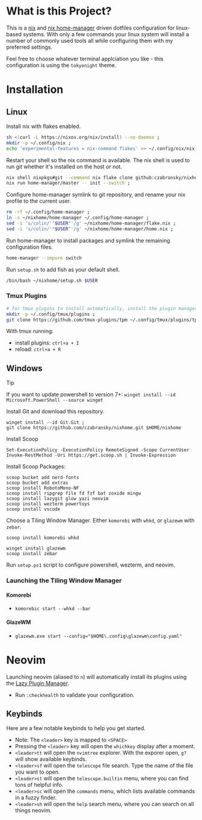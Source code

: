 # What is this Project?

This is a [nix](https://nixos.org/) and [nix home-manager](https://github.com/nix-community/home-manager) driven dotfiles configuration for linux-based systems. With only a few commands your linux system will install a number of commonly used tools all while configuring them with my preferred settings.

Feel free to choose whatever terminal applciation you like - this configuration is using the `tokyonight` theme.

# Installation

## Linux

Install nix with flakes enabled.

```sh
sh <(curl -L https://nixos.org/nix/install) --no-daemon ;
mkdir -p ~/.config/nix ;
echo 'experimental-features = nix-command flakes' >> ~/.config/nix/nix.conf ;
```

Restart your shell so the nix command is available. The nix shell is used to run git whether it's installed on the host or not.

```sh
nix shell nixpkgs#git --command nix flake clone github:czabransky/nixhome --dest ~/nixhome ;
nix run home-manager/master -- init --switch ;
```

Configure home-manager symlink to git repository, and rename your nix profile to the current user.

```sh
rm -rf ~/.config/home-manager ;
ln -s ~/nixhome/home-manager ~/.config/home-manager ;
sed -i 's/colin/'"$USER"'/g' ~/nixhome/home-manager/flake.nix ;
sed -i 's/colin/'"$USER"'/g' ~/nixhome/home-manager/home.nix ;
```

Run home-manager to install packages and symlink the remaining configuration files.

```sh
home-manager --impure switch
```

Run `setup.sh` to add fish as your default shell.

```sh
/bin/bash ~/nixhome/setup.sh $USER
```

### Tmux Plugins

```sh
# for tmux plugins to install automatically, install the plugin manager first
mkdir -p ~/.config/tmux/plugins ;
git clone https://github.com/tmux-plugins/tpm ~/.config/tmux/plugins/tpm ;
```

With tmux running:

- install plugins: `ctrl+a + I`
- reload: `ctrl+a + R`

## Windows

> [!TIP]
> If you want to update powershell to version 7+: `winget install --id Microsoft.PowerShell --source winget`

Install Git and download this repository.

```pwsh
winget install --id Git.Git ;
git clone https://github.com/czabransky/nixhome.git $HOME/nixhome
```

Install Scoop

```pwsh
Set-ExecutionPolicy -ExecutionPolicy RemoteSigned -Scope CurrentUser
Invoke-RestMethod -Uri https://get.scoop.sh | Invoke-Expression
```

Install Scoop Packages:

```pwsh
scoop bucket add nerd-fonts
scoop bucket add extras
scoop install RobotoMono-NF
scoop install ripgrep file fd fzf bat zoxide mingw
scoop install lazygit glow yazi neovim
scoop install wezterm powertoys
scoop install vscode
```

Choose a Tiling Window Manager. Either `komorebi` with `whkd`, or `glazewm` with `zebar`.

```pwsh
scoop install komorebi whkd

winget install glazewm
scoop install zebar
```

Run `setup.ps1` script to configure powershell, wezterm, and neovim.

### Launching the Tiling Window Manager

#### Komorebi

- `komorebic start --whkd --bar`

#### GlazeWM

- `glazewm.exe start --config="$HOME\.config\glazewm\config.yaml"`

# Neovim

Launching neovim (aliased to `n`) will automatically install its plugins using the [Lazy Plugin Manager](https://github.com/folke/lazy.nvim).

- Run `:checkhealth` to validate your configuration.

## Keybinds

Here are a few notable keybinds to help you get started.

- Note: The `<leader>` key is mapped to `<SPACE>`
- Pressing the `<leader>` key will open the `whichkey` display after a moment.
- `<leader>tt` will open the `nvimtree` explorer. With the exporer open, `g?` will show available keybinds.
- `<leader>sf` will open the `telescope` file search. Type the name of the file you want to open.
- `<leader>st` will open the `telescope.builtin` menu, where you can find tons of helpful info.
- `<leader>sc` will open the `commands` menu, which lists available commands in a fuzzy finder.
- `<leader>sh` will open the `help` search menu, where you can search on all things neovim.
